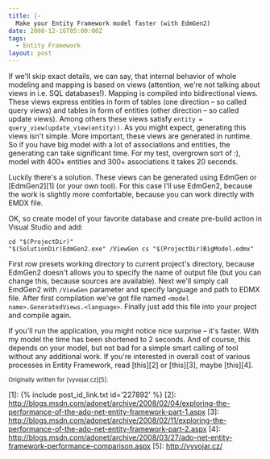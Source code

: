 ```yaml
---
title: |-
  Make your Entity Framework model faster (with EdmGen2)
date: 2008-12-16T05:00:00Z
tags:
  - Entity Framework
layout: post
---
```

If we'll skip exact details, we can say, that internal behavior of whole modeling and mapping is based on views (attention, we're not talking about views in i.e. SQL databases!). Mapping is compiled into bidirectional views. These views express entities in form of tables (one direction – so called query views) and tables in form of entities (other direction – so called update views). Among others these views satisfy `entity = query_view(update_view(entity))`. As you might expect, generating this views isn't simple. More important, these views are generated in runtime. So if you have big model with a lot of associations and entities, the generating can take significant time. For my test, overgrown sort of :), model with 400+ entities and 300+ associations it takes 20 seconds.

Luckily there's a solution. These views can be generated using EdmGen or [EdmGen2][1] (or your own tool). For this case I'll use EdmGen2, because the work is slightly more comfortable, because you can work directly with EMDX file.

OK, so create model of your favorite database and create pre-build action in Visual Studio and add:

```text
cd "$(ProjectDir)"
"$(SolutionDir)EdmGen2.exe" /ViewGen cs "$(ProjectDir)BigModel.edmx"
```

First row presets working directory to current project's directory, because EdmGen2 doesn't allows you to specify the name of output file (but you can change this, because sources are available). Next we'll simply call EmdGen2 with `/ViewGen` parameter and specify language and path to EDMX file. After first compilation we've got file named `<model name>.GeneratedViews.<language>`. Finally just add this file into your project and compile again.

If you'll run the application, you might notice nice surprise – it's faster. With my model the time has been shortened to 2 seconds. And of course, this depends on your model, but not bad for a simple smart calling of tool without any additional work. If you're interested in overall cost of various processes in Entity Framework, read [this][2] or [this][3], maybe [this][4]. 

<small>Originally written for [vyvojar.cz][5].</small>

[1]: {% include post_id_link.txt id='227892' %}
[2]: http://blogs.msdn.com/adonet/archive/2008/02/04/exploring-the-performance-of-the-ado-net-entity-framework-part-1.aspx
[3]: http://blogs.msdn.com/adonet/archive/2008/02/11/exploring-the-performance-of-the-ado-net-entity-framework-part-2.aspx
[4]: http://blogs.msdn.com/adonet/archive/2008/03/27/ado-net-entity-framework-performance-comparison.aspx
[5]: http://vyvojar.cz/